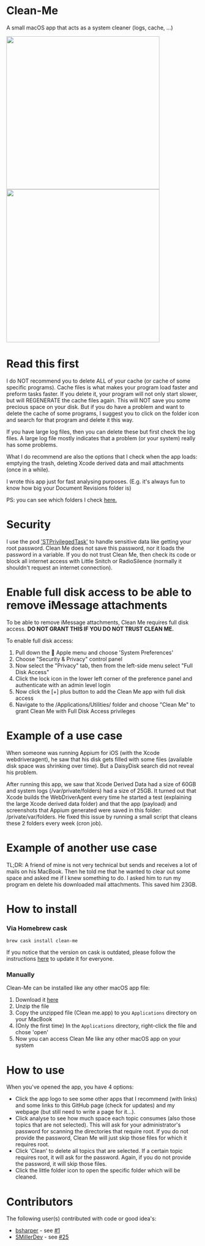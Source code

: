 # Clean-Me
A small macOS app that acts as a system cleaner (logs, cache, ...)

<img src="https://github.com/Kevin-De-Koninck/Clean-Me/blob/master/ReadMe%20Resources/Cleam-Me-image1.png?raw=true" width="400" /><img src="https://github.com/Kevin-De-Koninck/Clean-Me/blob/master/ReadMe%20Resources/Cleam-Me-image2.png?raw=true" width="400" />

# Read this first

I do NOT recommend you to delete ALL of your cache (or cache of some specific programs). Cache files is what makes your program load faster and preform tasks faster. If you delete it, your program will not only start slower, but will REGENERATE the cache files again. This will NOT save you some precious space on your disk.
But if you do have a problem and want to delete the cache of some programs, I suggest you to click on the folder icon and search for that program and delete it this way.

If you have large log files, then you can delete these but first check the log files. A large log file mostly indicates that a problem (or your system) really has some problems.

What I do recommend are also the options that I check when the app loads: emptying the trash, deleting Xcode derived data and mail attachments (once in a while).

I wrote this app just for fast analysing purposes. (E.g. it's always fun to know how big your Document Revisions folder is)

PS: you can see which folders I check [here.](https://github.com/Kevin-De-Koninck/Clean-Me/blob/master/Clean%20Me/Paths.swift#L11)

# Security

I use the pod ['STPrivilegedTask'](https://github.com/sveinbjornt/STPrivilegedTask) to handle sensitive data like getting your root password. Clean Me does not save this password, nor it loads the password in a variable. If you do not trust Clean Me, then check its code or block all internet access with Little Snitch or RadioSilence (normally it shouldn't request an internet connection).

# Enable full disk access to be able to remove iMessage attachments

To be able to remove iMessage attachments, Clean Me requires full disk access. **DO NOT GRANT THIS IF YOU DO NOT TRUST CLEAN ME.**

To enable full disk access:
1. Pull down the  Apple menu and choose 'System Preferences'
2. Choose "Security & Privacy" control panel
3. Now select the "Privacy" tab, then from the left-side menu select "Full Disk Access"
4. Click the lock icon in the lower left corner of the preference panel and authenticate with an admin level login
5. Now click the [+] plus button to add the Clean Me app with full disk access
6. Navigate to the /Applications/Utilities/ folder and choose "Clean Me" to grant Clean Me with Full Disk Access privileges


# Example of a use case
When someone was running Appium for iOS (with the Xcode webdriveragent), he saw that his disk gets filled with some files (available disk space was shrinking over time). But a DaisyDisk search did not reveal his problem.

After running this app, we saw that Xcode Derived Data had a size of 60GB and system logs (/var/private/folders) had a size of 25GB.
It turned out that Xcode builds the WebDriverAgent every time he started a test (explaining the large Xcode derived data folder) and that the app (payload) and screenshots that Appium generated were saved in this folder: /private/var/folders. He fixed this issue by running a small script that cleans these 2 folders every week (cron job).

# Example of another use case
TL;DR: A friend of mine is not very technical but sends and receives a lot of mails on his MacBook. Then he told me that he wanted to clear out some space and asked me if I knew something to do. I asked him to run my program en delete his downloaded mail attachments. This saved him 23GB.

# How to install

### Via Homebrew cask
```
brew cask install clean-me
```

If you notice that the version on cask is outdated, please follow the instructions [here](https://github.com/Homebrew/homebrew-cask/blob/master/CONTRIBUTING.md#updating-a-cask) to update it for everyone.

### Manually
Clean-Me can be installed like any other macOS app file:
1. Download it [here](https://github.com/Kevin-De-Koninck/Clean-Me/releases/download/v1.4.1/Clean.Me.app.zip)
2. Unzip the file
3. Copy the unzipped file (Clean me.app) to you `Applications` directory on your MacBook
4. (Only the first time) In the `Applications` directory, right-click the file and chose 'open'
5. Now you can access Clean Me like any other macOS app on your system

# How to use
When you've opened the app, you have 4 options:
- Click the app logo to see some other apps that I recommend (with links) and some links to this GitHub page (check for updates) and my webpage (but still need to write a page for it...).
- Click analyse to see how much space each topic consumes (also those topics that are not selected). This will ask for your administrator's password for scanning the directories that require root. If you do not provide the password, Clean Me will just skip those files for which it requires root.
- Click 'Clean' to delete all topics that are selected. If a certain topic requires root, it will ask for the password. Again, if you do not provide the password, it will skip those files.
- Click the little folder icon to open the specific folder which will be cleaned.

# Contributors
The following user(s) contributed with code or good idea's:
- [bsharper](https://github.com/bsharper) - see [#1](https://github.com/Kevin-De-Koninck/Clean-Me/issues/1)
- [SMillerDev](https://github.com/SMillerDev) - see [#25](https://github.com/Kevin-De-Koninck/Clean-Me/pull/25)
